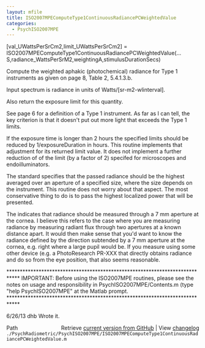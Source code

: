 ```yaml
---
layout: mfile
title: ISO2007MPEComputeType1ContinuousRadiancePCWeightedValue
categories:
  - PsychISO2007MPE
---
```


\[val\_UWattsPerSrCm2,limit\_UWattsPerSrCm2\] = ISO2007MPEComputeType1ContinuousRadiancePCWeightedValue\(...
    S,radiance\_WattsPerSrM2,weightingA,stimulusDurationSecs\)

 Compute the weighted aphakic \(photochemical\) radiance for Type 1 instruments as given on page 8, Table 2,
 5.4.1.3.b.

 Input spectrum is radiance in units of Watts/\[sr\-m2\-wlinterval\].

 Also return the exposure limit for this quantity.

 See page 6 for a definition of a Type 1 instrument.  As far as I can tell, the key
 criterion is that it doesn't put out more light that exceeds the Type 1 limits.

 If the exposure time is longer than 2 hours the specified limits should be reduced by
 1/exposureDuration in hours.  This routine implements that adjustment for its returned
 limit value.  It does not implement a further reduction of of the limit \(by a factor of 2\)
 specifed for microscopes and endoilluminators.

 The standard specifies that the passed radiance should be the highest averaged over
 an aperture of a specified size, where the size depends on the instrument.  This
 routine does not worry about that aspect.  The most conservative thing to do is
 to pass the highest localized power that will be presented.

 The indicates that radiance should be measured through a 7 mm aperture at the cornea.
 I believe this refers to the case where you are measuring radiance by measuring radiant
 flux through two apertures at a known distance apart.  It would then make sense that you'd
 want to know the radiance defined by the direction subtended by a 7 mm aperture at the
 cornea, e.g. right where a large pupil would be.  If you measure using some other device
 \(e.g. a PhotoResearch PR\-XXX that directly obtains radiance and do so from the eye position,
 that also seems reasonable.

 \*\*\*\*\*\*\*\*\*\*\*\*\*\*\*\*\*\*\*\*\*\*\*\*\*\*\*\*\*\*\*\*\*\*\*\*\*\*\*\*\*\*\*\*\*\*\*\*\*\*\*\*\*\*\*\*\*\*\*\*\*\*\*\*\*\*\*\*\*\*\*\*\*\*\*\*
 IMPORTANT: Before using the ISO2007MPE routines, please see the notes on usage
 and responsibility in PsychISO2007MPE/Contents.m \(type "help PsychISO2007MPE"
 at the Matlab prompt.
 \*\*\*\*\*\*\*\*\*\*\*\*\*\*\*\*\*\*\*\*\*\*\*\*\*\*\*\*\*\*\*\*\*\*\*\*\*\*\*\*\*\*\*\*\*\*\*\*\*\*\*\*\*\*\*\*\*\*\*\*\*\*\*\*\*\*\*\*\*\*\*\*\*\*\*\*

 6/26/13  dhb  Wrote it.


<div class="code_header" style="text-align:right;">
  <span style="float:left;">Path&nbsp;&nbsp;</span> <span class="counter">Retrieve <a href=
  "https://raw.github.com/Psychtoolbox-3/Psychtoolbox-3/beta/./PsychRadiometric/PsychISO2007MPE/ISO2007MPEComputeType1ContinuousRadiancePCWeightedValue.m">current version from GitHub</a> | View <a href=
  "https://github.com/Psychtoolbox-3/Psychtoolbox-3/commits/beta/./PsychRadiometric/PsychISO2007MPE/ISO2007MPEComputeType1ContinuousRadiancePCWeightedValue.m">changelog</a></span>
</div>
<div class="code">
  <code>./PsychRadiometric/PsychISO2007MPE/ISO2007MPEComputeType1ContinuousRadiancePCWeightedValue.m</code>
</div>
